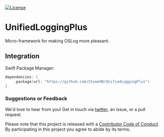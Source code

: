 [![License][license badge]][license]

# UnifiedLoggingPlus

Micro-framework for making OSLog more pleasant.

## Integration

Swift Package Manager:

```swift
dependencies: [
    .package(url: "https://github.com/ChimeHQ/UnifiedLoggingPlus")
]
```

### Suggestions or Feedback

We'd love to hear from you! Get in touch via [twitter](https://twitter.com/chimehq), an issue, or a pull request.

Please note that this project is released with a [Contributor Code of Conduct](CODE_OF_CONDUCT.md). By participating in this project you agree to abide by its terms.

[license]: https://opensource.org/licenses/BSD-3-Clause
[license badge]: https://img.shields.io/github/license/ChimeHQ/UnifiedLoggingPlus
